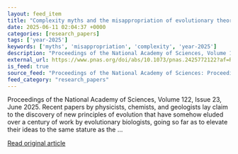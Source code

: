 ```yaml
---
layout: feed_item
title: "Complexity myths and the misappropriation of evolutionary theory"
date: 2025-06-11 02:04:37 +0000
categories: [research_papers]
tags: ['year-2025']
keywords: ['myths', 'misappropriation', 'complexity', 'year-2025']
description: "Proceedings of the National Academy of Sciences, Volume 122, Issue 23, June 2025"
external_url: https://www.pnas.org/doi/abs/10.1073/pnas.2425772122?af=R
is_feed: true
source_feed: "Proceedings of the National Academy of Sciences: Proceedings of the National Academy of Sciences: Table of Contents"
feed_category: "research_papers"
---
```


Proceedings of the National Academy of Sciences, Volume 122, Issue 23, June 2025. Recent papers by physicists, chemists, and geologists lay claim to the discovery of new principles of evolution that have somehow eluded over a century of work by evolutionary biologists, going so far as to elevate their ideas to the same stature as the ...

[Read original article](https://www.pnas.org/doi/abs/10.1073/pnas.2425772122?af=R)
